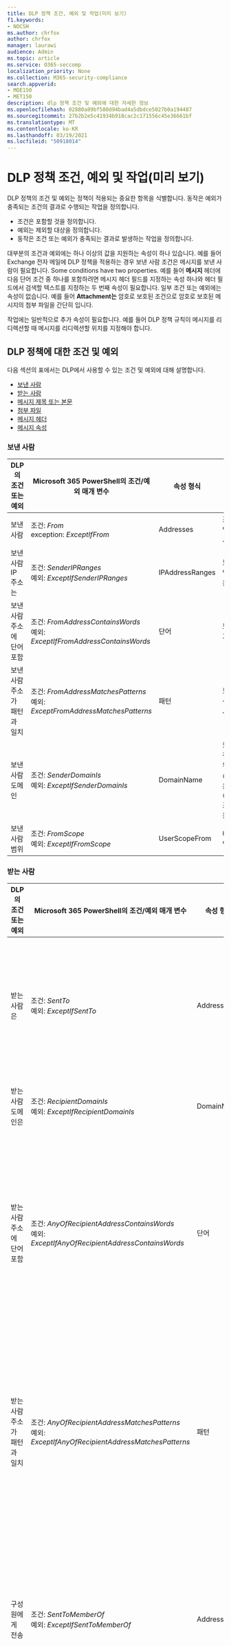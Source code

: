```yaml
---
title: DLP 정책 조건, 예외 및 작업(미리 보기)
f1.keywords:
- NOCSH
ms.author: chrfox
author: chrfox
manager: laurawi
audience: Admin
ms.topic: article
ms.service: O365-seccomp
localization_priority: None
ms.collection: M365-security-compliance
search.appverid:
- MOE150
- MET150
description: dlp 정책 조건 및 예외에 대한 자세한 정보
ms.openlocfilehash: 02880a89bf580d94bad4a5dbdce5027b0a194487
ms.sourcegitcommit: 27b2b2e5c41934b918cac2c171556c45e36661bf
ms.translationtype: MT
ms.contentlocale: ko-KR
ms.lasthandoff: 03/19/2021
ms.locfileid: "50918014"
---
```

# <a name="dlp-policy-conditions-exceptions-and-actions-preview"></a>DLP 정책 조건, 예외 및 작업(미리 보기)

DLP 정책의 조건 및 예외는 정책이 적용되는 중요한 항목을 식별합니다. 동작은 예외가 충족되는 조건의 결과로 수행되는 작업을 정의합니다.

- 조건은 포함할 것을 정의합니다.
- 예외는 제외할 대상을 정의합니다.
- 동작은 조건 또는 예외가 충족되는 결과로 발생하는 작업을 정의합니다.
 
대부분의 조건과 예외에는 하나 이상의 값을 지원하는 속성이 하나 있습니다. 예를 들어 Exchange 전자 메일에 DLP 정책을 적용하는 경우 보낸 사람 조건은 메시지를 보낸 사람이 필요합니다.  Some conditions have two properties. 예를 들어 **메시지** 헤더에 다음 단어 조건 중 하나를 포함하려면 메시지 헤더 필드를 지정하는 속성 하나와 헤더 필드에서 검색할 텍스트를 지정하는 두 번째 속성이 필요합니다. 일부 조건 또는 예외에는 속성이 없습니다. 예를 들어 **Attachment는** 암호로 보호된 조건으로 암호로 보호된 메시지의 첨부 파일을 간단히 입니다.

작업에는 일반적으로 추가 속성이 필요합니다. 예를 들어 DLP 정책 규칙이 메시지를 리디렉션할 때 메시지를 리디렉션할 위치를 지정해야 합니다. 
<!-- Some actions have multiple properties that are available or required. For example, when the rule adds a header field to the message header, you need to specify both the name and value of the header. When the rule adds a disclaimer to messages, you need to specify the disclaimer text, but you can also specify where to insert the text, or what to do if the disclaimer can't be added to the message. Typically, you can configure multiple actions in a rule, but some actions are exclusive. For example, one rule can't reject and redirect the same message.-->

## <a name="conditions-and-exceptions-for-dlp-policies"></a>DLP 정책에 대한 조건 및 예외

다음 섹션의 표에서는 DLP에서 사용할 수 있는 조건 및 예외에 대해 설명합니다.

- [보낸 사람](#senders)
- [받는 사람](#recipients)
- [메시지 제목 또는 본문](#message-subject-or-body)
- [첨부 파일](#attachments)
- [메시지 헤더](#message-headers)
- [메시지 속성](#message-properties)

### <a name="senders"></a>보낸 사람


|**DLP의 조건 또는 예외**  |**Microsoft 365 PowerShell의 조건/예외 매개 변수** |**속성 형식**  |**description**|
|---------|---------|---------|---------|
|보낸 사람 |조건: *From* <br/> exception: *ExceptIfFrom*      |Addresses |     조직의 지정된 사서함, 메일 사용자, 메일 연락처 또는 Microsoft 365 그룹에서 보낸 메시지입니다.|
|보낸 사람 IP 주소는     |조건: *SenderIPRanges*<br/> 예외: *ExceptIfSenderIPRanges*         |  IPAddressRanges       | 보낸 사람 IP 주소가 지정된 IP 주소와 일치하거나 지정된 IP 주소 범위 내에 있는 메시지입니다.       |
|보낸 사람 주소에 단어 포함   | 조건: *FromAddressContainsWords* <br/> 예외: *ExceptIfFromAddressContainsWords*        |   단어      |   보낸 사람 전자 메일 주소에 지정된 단어가 포함된 메시지입니다.|
| 보낸 사람 주소가 패턴과 일치    | 조건: *FromAddressMatchesPatterns* <br/> 예외: *ExceptFromAddressMatchesPatterns*       |      패턴   |  보낸 사람 전자 메일 주소에 지정된 정규식과 일치하는 텍스트 패턴이 포함된 메시지입니다.  |
|보낸 사람 도메인  |  조건: *SenderDomainIs* <br/> 예외: *ExceptIfSenderDomainIs*       |DomainName         |     보낸 사람 전자 메일 주소의 도메인이 지정된 값과 일치하는 메시지입니다. 지정된 도메인을 포함하는 보낸 사람  도메인(예: 도메인의 하위 도메인)을 찾아야 하는 경우 보낸 사람 주소가 **일치함(***FromAddressMatchesPatterns)* 조건을 사용하고 ' \. domain com$' 구문을 사용하여 도메인을 \. 지정합니다.    |
|보낸 사람 범위    | 조건: *FromScope* <br/> 예외: *ExceptIfFromScope*    | UserScopeFrom    |    내부 또는 외부 보낸 사람이 보낸 메시지입니다.    |

### <a name="recipients"></a>받는 사람

|**DLP의 조건 또는 예외**| **Microsoft 365 PowerShell의 조건/예외 매개 변수** |    **속성 형식** | **description**|
|---------|---------|---------|---------|
|받는 사람은|  조건: *SentTo* <br/> 예외: *ExceptIfSentTo* | Addresses | 받는 사람 중 한 자가 조직의 지정된 사서함, 메일 사용자 또는 메일 연락처인 메시지입니다. 받는 사람은 메시지의 받는 **사람,Cc** 또는 **Bcc** 필드에 있을 수 있습니다.|
|받는 사람 도메인은|   조건: *RecipientDomainIs* <br/> 예외: *ExceptIfRecipientDomainIs* |   DomainName |    보낸 사람 전자 메일 주소의 도메인이 지정된 값과 일치하는 메시지입니다.|
|받는 사람 주소에 단어 포함|  조건: *AnyOfRecipientAddressContainsWords* <br/> 예외: *ExceptIfAnyOfRecipientAddressContainsWords*|  단어|  받는 사람의 전자 메일 주소에 지정된 단어가 포함된 메시지입니다. <br/>**참고**: 이 조건은 받는 사람 프록시 주소로 보낸 메시지는 고려하지 않습니다. 받는 사람의 기본 전자 메일 주소로 보낸 메시지만 일치시킵니다.|
|받는 사람 주소가 패턴과 일치| 조건: *AnyOfRecipientAddressMatchesPatterns* <br/> 예외: *ExceptIfAnyOfRecipientAddressMatchesPatterns*| 패턴    |받는 사람의 전자 메일 주소에 지정된 정규식과 일치하는 텍스트 패턴이 포함된 메시지입니다. <br/> **참고**: 이 조건은 받는 사람 프록시 주소로 보낸 메시지는 고려하지 않습니다. 받는 사람의 기본 전자 메일 주소로 보낸 메시지만 일치시킵니다.|
|구성원에게 전송| 조건: *SentToMemberOf* <br/> 예외: *ExceptIfSentToMemberOf*|  Addresses|  지정된 메일 그룹, 메일 사용이 가능한 보안 그룹 또는 Microsoft 365 그룹의 구성원인 받는 사람이 포함된 메시지입니다. 그룹은 메시지의 **To,** **Cc** 또는 **Bcc** 필드에 있을 수 있습니다.|

### <a name="message-subject-or-body"></a>메시지 제목 또는 본문

|**DLP의 조건 또는 예외** | **Microsoft 365 PowerShell의 조건/예외 매개 변수** |**속성 형식**| **description**|
|---------|---------|---------|---------|
|제목에 단어 또는 구가 포함되어 있습니다.| 조건: *SubjectContainsWords* <br/> exception: *ExceptIf SubjectContainsWords*| 단어   |제목 필드에 지정된 단어가 있는 메시지입니다.|
|제목 일치 패턴|조건: *SubjectMatchesPatterns* <br/> 예외: *SubjectMatchesPatterns 제외*|패턴   |제목 필드에 지정된 정규식과 일치하는 텍스트 패턴이 포함된 메시지입니다.|
|콘텐츠 포함|  조건: *ContentContainsSensitiveInformation* <br/> exception *ExceptIfContentContainsSensitiveInformation*| SensitiveInformationTypes|  DLP(데이터 손실 방지) 정책에 정의된 중요한 정보가 포함된 메시지 또는 문서입니다.|
| 제목 또는 본문 일치 패턴    | 조건: *SubjectOrBodyMatchesPatterns* <br/> 예외: *ExceptIfSubjectOrBodyMatchesPatterns*    | 패턴    | 제목 필드 또는 메시지 본문에 지정된 정규식과 일치하는 텍스트 패턴이 포함된 메시지입니다.    |
| 제목 또는 본문에 단어 포함    | 조건: *SubjectOrBodyContainsWords* <br/> 예외: *ExceptIfSubjectOrBodyContainsWords*    | 단어    | 제목 필드 또는 메시지 본문에 지정된 단어가 있는 메시지    |


### <a name="attachments"></a>첨부 파일

|**DLP의 조건 또는 예외**| **Microsoft 365 PowerShell의 조건/예외 매개 변수**| **속성 형식**   |**description**|
|---------|---------|---------|---------|
|첨부 파일이 암호로 보호됨|조건: *DocumentIsPasswordProtected* <br/> 예외: *ExceptIfDocumentIsPasswordProtected*|없음| 첨부 파일이 암호로 보호되어 있으므로 검색할 수 없는 메시지입니다. 암호 검색은 Office 문서, .zip 파일 및 .7z 파일에만 작동합니다.|
|첨부 파일의 파일 확장명은|조건: *ContentExtensionMatchesWords* <br/> 예외: *ExceptIfContentExtensionMatchesWords*|  단어   |첨부 파일의 파일 확장명이 지정된 단어와 일치하는 메시지입니다.|
|전자 메일 첨부 파일 콘텐츠를 검색할 수 없습니다.|조건: *DocumentIsUnsupported* <br/>예외: *ExceptIf DocumentIsUnsupported*|   해당 없음|    첨부 파일이 Exchange Online에서 기본적으로 인식되지 않는 메시지입니다.|
|전자 메일 첨부 파일 콘텐츠가 검색을 완료하지 못했습니다.|   조건: *ProcessingLimitExceeded* <br/> 예외: *ExceptIfProcessingLimitExceeded*|    해당 없음 |규칙 엔진에서 첨부 파일 검색을 완료할 수 없는 메시지입니다. 이 조건을 사용하여 콘텐츠를 완전히 검색할 수 없는 메시지를 식별하고 처리하기 위해 함께 사용할 규칙을 만들 수 있습니다.|
|문서 이름에 단어 포함|조건: *DocumentNameMatchesWords* <br/> 예외: *ExceptIfDocumentNameMatchesWords* |단어  |첨부 파일의 파일 이름이 지정된 단어와 일치하는 메시지입니다.|
|문서 이름이 패턴과 일치|조건: *DocumentNameMatchesPatterns* <br/> 예외: *ExceptIfDocumentNameMatchesPatterns*|    패턴    |첨부 파일의 파일 이름에 지정된 정규식과 일치하는 텍스트 패턴이 포함된 메시지입니다.|
|문서 속성은|조건: *ContentPropertyContainsWords* <br/> 예외: *ExceptIfContentPropertyContainsWords* |단어| 첨부 파일의 파일 확장명이 지정된 단어와 일치하는 메시지 또는 문서입니다.|
|문서 크기가 같거나 보다 크거나 같은 경우| 조건: *DocumentSizeOver* <br/> 예외: *ExceptIfDocumentSizeOver*|    Size    |첨부 파일이 지정된 값보다 크거나 같은 메시지입니다.|

### <a name="message-headers"></a>메시지 헤더

|**DLP의 조건 또는 예외**| **Microsoft 365 PowerShell의 조건/예외 매개 변수**| **속성 형식**|  **description**|
|---------|---------|---------|---------|
|헤더에 단어 또는 구가 포함되어 있습니다.|조건: *HeaderContainsWords* <br/> 예외: *ExceptIfHeaderContainsWords*|  해시 테이블  |지정한 헤더 필드가 있는 메시지와 해당 헤더 필드의 값에 지정된 단어가 들어 있습니다.|
|패턴 일치 헤더|   조건: *HeaderMatchesPatterns* <br/> 예외: *ExceptIfHeaderMatchesPatterns*|    해시 테이블  |지정한 헤더 필드가 들어 있는 메시지와 해당 헤더 필드의 값에 지정된 정규식이 포함되어 있습니다.|

### <a name="message-properties"></a>메시지 속성

|**DLP의 조건 또는 예외**| **Microsoft 365 PowerShell의 조건/예외 매개 변수**| **속성 형식**   |**description**|
|---------|---------|---------|---------|
|메시지 크기 over|조건: *MessageSizeOver* <br/> exception: *ExceptIfMessageSizeOver*| Size    |전체 크기(메시지 및 첨부 파일)가 지정된 값보다 크거나 같은 메시지입니다. <br/>**참고:** 사서함의 메시지 크기 제한은 메일 흐름 규칙 전에 평가됩니다. 사서함에 대해 너무 큰 메시지는 이 조건이 있는 규칙이 메시지에 대해 행동할 수 있게 되기 전에 거부됩니다.|
| 중요도    | 조건: *WithImportance* <br/> 예외: *ExceptIfWithImportance*    | Importance    | 지정된 중요도 수준으로 표시된 메시지입니다.    |
| 콘텐츠 문자 집합에 단어 포함    | 조건: *ContentCharacterSetContainsWords* <br/> *ExceptIfContentCharacterSetContainsWords*    | CharacterSets    | 지정된 문자 집합 이름이 있는 메시지입니다.    |
| 보낸 사람에 대한 다시금 확인    | 조건: *HasSenderOverride* <br/> 예외: *ExceptIfHasSenderOverride*    | 해당 없음    | 보낸 사람이 DLP(데이터 손실 방지) 정책을 다시 적용하기로 선택한 메시지입니다. DLP 정책에 대한 자세한 내용은 데이터 손실 [방지를 참조하세요.](./data-loss-prevention-policies.md)   |
| 메시지 유형이 일치    | 조건: *MessageTypeMatches* <br/> 예외: *ExceptIfMessageTypeMatches*    | MessageType    | 지정한 유형의 메시지입니다.    |

## <a name="actions-for-dlp-policies"></a>DLP 정책에 대한 작업

이 표에서는 DLP에서 사용할 수 있는 작업에 대해 설명합니다.


|**DLP의 작업**|**Microsoft 365 PowerShell의 작업 매개 변수**|**속성 형식**|**description**|
|---------|---------|---------|---------|
|Set header|SetHeader|첫 번째 속성: *헤더 이름* </br> 두 번째 속성: *Header Value*|SetHeader 매개 변수는 메시지 헤더의 헤더 필드와 값을 추가하거나 수정하는 DLP 규칙에 대한 작업을 지정합니다. 이 매개 변수는 "HeaderName:HeaderValue" 구문을 사용합니다. 여러 헤더 이름과 값 쌍을 각기 0으로 구분하여 지정할 수 있습니다.|
|헤더 제거| RemoveHeader| 첫 번째 속성: *MessageHeaderField*</br> 두 번째 속성: *String*|  RemoveHeader 매개 변수는 메시지 헤더에서 헤더 필드를 제거하는 DLP 규칙에 대한 작업을 지정합니다. 이 매개 변수는 "HeaderName" 또는 "HeaderName:HeaderValue" 구문을 사용합니다. 여러 헤더 이름 또는 헤더 이름 및 값 쌍을 각 콤보로 구분하여 지정할 수 있습니다.|
|메시지를 특정 사용자로 리디렉션|*RedirectMessageTo*|Addresses| 메시지를 지정된 받는 사람에게 리디렉션합니다. 원래 받는 사람에게 메시지가 배달되지 않으며, 보낸 사람이나 원래 받는 사람에게 알림이 전송되지 않습니다.|
|승인을 위해 보낸 사람 관리자에게 메시지 전달| 보통|첫 번째 속성: *ModerateMessageByManager*</br> 두 번째 속성: *부울*|Moderate 매개 변수는 중재자에 전자 메일 메시지를 보내는 DLP 규칙에 대한 작업을 지정합니다. 이 매개 변수는 @{ModerateMessageByManager = <$true \| $false>;|
|특정 승인자에 대한 승인을 위해 메시지 전달| 보통|첫 번째 속성: *ModerateMessageByUser*</br>두 번째 속성: *Addresses*|Moderate 매개 변수는 중재자에 전자 메일 메시지를 보내는 DLP 규칙에 대한 작업을 지정합니다. 이 매개 변수는 @{ ModerateMessageByUser = @("emailaddress1","emailaddress2",..."emailaddressN")} 구문을 사용합니다.|
|받는 사람 추가|AddRecipients|첫 번째 속성: *Field*</br>두 번째 속성: *Addresses*| 메시지의 받는 사람/Cc/Bcc 필드에 하나 이상의 받는 사람을 추가합니다. 이 매개 변수는 @{<AddToRecipients \| CopyTo \| BlindCopyTo> = "emailaddress"} 구문을 사용합니다.|
|보낸 사람의 관리자를 받는 사람으로 추가|AddRecipients | 첫 번째 속성: *AddedManagerAction*</br>두 번째 속성: *Field* | 보낸 사람의 관리자를 지정된 받는 사람 유형(받는 사람,Cc, Bcc)으로 메시지에 추가하거나 보낸 사람 또는 받는 사람에게 알리지 않고 메시지를 보낸 사람의 관리자에게 리디렉션합니다. 이 작업은 보낸 사람 관리자 특성이 Active Directory에 정의된 경우만 작동합니다. 이 매개 변수는 @{AddManagerAsRecipientType = "<To \| Cc \| Bcc>"} 구문을 사용합니다.|    
제목 추가    |PrependSubject    |문자열    |지정한 텍스트를 메시지의 제목 필드 시작에 추가합니다. 공백 또는 콜론(:) 를 지정한 텍스트의 마지막 문자로 사용하여 원래 제목 텍스트와 차별화합니다.</br>제목에 이미 있는 텍스트(예: 답장)에 동일한 문자열이 추가되지 않도록 규칙에 "The subject contains words"(ExceptIfSubjectContainsWords) 예외를 추가합니다.    |
HTML 고지 조항 적용    |ApplyHtmlDisclaimer    |첫 번째 속성: *Text*</br>두 번째 속성: *Location*</br>세 번째 속성: *Fallback 작업*    |지정한 HTML 고지 조항을 메시지의 필수 위치에 적용합니다.</br>이 매개 변수는 @{ Text = " 구문을 사용합니다. Location = <\| Append Prepend>; FallbackAction = <\| Wrap Ignore \| Reject> }